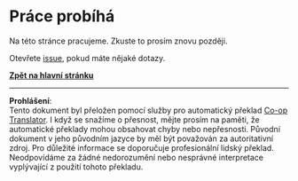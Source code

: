 <!--
CO_OP_TRANSLATOR_METADATA:
{
  "original_hash": "ea9f0804bd62f46d9808e953ec7fc459",
  "translation_date": "2025-08-28T03:20:59+00:00",
  "source_file": "_404.md",
  "language_code": "cs"
}
-->
# Práce probíhá

Na této stránce pracujeme. Zkuste to prosím znovu později.

Otevřete [issue](https://github.com/microsoft/Web-Dev-For-Beginners/issues/new/choose), pokud máte nějaké dotazy.

**[Zpět na hlavní stránku](../../../../../../..)**

---

**Prohlášení**:  
Tento dokument byl přeložen pomocí služby pro automatický překlad [Co-op Translator](https://github.com/Azure/co-op-translator). I když se snažíme o přesnost, mějte prosím na paměti, že automatické překlady mohou obsahovat chyby nebo nepřesnosti. Původní dokument v jeho původním jazyce by měl být považován za autoritativní zdroj. Pro důležité informace se doporučuje profesionální lidský překlad. Neodpovídáme za žádné nedorozumění nebo nesprávné interpretace vyplývající z použití tohoto překladu.
